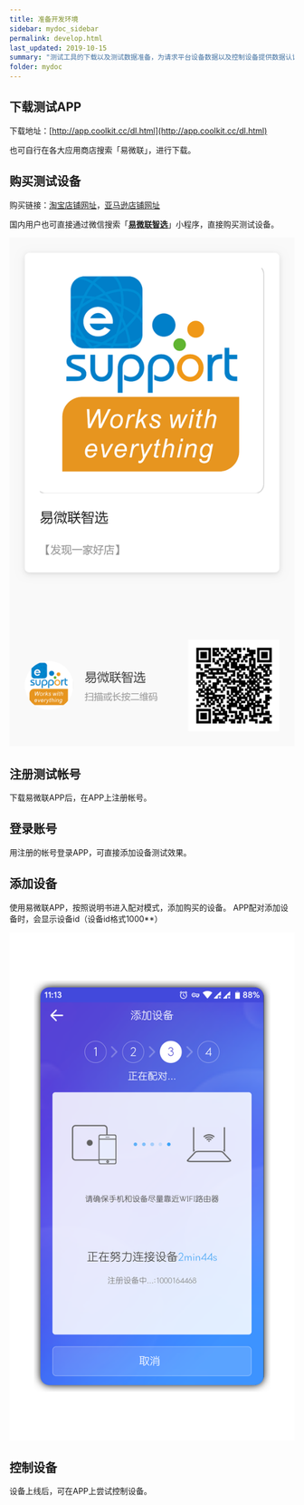 ```yaml
---
title: 准备开发环境
sidebar: mydoc_sidebar
permalink: develop.html
last_updated: 2019-10-15
summary: "测试工具的下载以及测试数据准备，为请求平台设备数据以及控制设备提供数据认证基础"
folder: mydoc
---
```


## 下载测试APP

下载地址：[http://app.coolkit.cc/dl.html](http://app.coolkit.cc/dl.html)

也可自行在各大应用商店搜索「易微联」，进行下载。

## 购买测试设备

购买链接：[淘宝店铺网址](https://m.tb.cn/h.eLJWsO8?sm=65148e)，[亚马逊店铺网址](https://www.amazon.cn/s?k=sonoff&__mk_zh_CN=%E4%BA%9A%E9%A9%AC%E9%80%8A%E7%BD%91%E7%AB%99&ref=nb_sb_noss_1)

国内用户也可直接通过微信搜索「**[易微联智选](https://shop43224371.youzan.com/v2/feature/2dA8GsGwmy?common%2Furl%2Fcreate=&kdt_id=43032203&scan=3&from=kdt)**」小程序，直接购买测试设备。

![易微联智选](img/eWelink_shop.png)

## 注册测试帐号

下载易微联APP后，在APP上注册帐号。

## 登录账号

用注册的帐号登录APP，可直接添加设备测试效果。

## 添加设备

使用易微联APP，按照说明书进入配对模式，添加购买的设备。
APP配对添加设备时，会显示设备id（设备id格式1000**）

![添加设备](img/addDevice.png)

## 控制设备
   
设备上线后，可在APP上尝试控制设备。